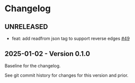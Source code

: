 # Changelog

## UNRELEASED

- feat: add readfrom json tag to support reverse edges
  [#49](https://github.com/hypermodeinc/modusDB/pull/49)

## 2025-01-02 - Version 0.1.0

Baseline for the changelog.

See git commit history for changes for this version and prior.
